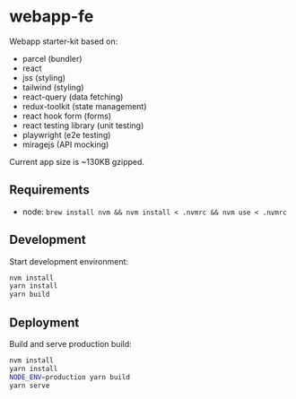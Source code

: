 # webapp-fe

Webapp starter-kit based on:
- parcel (bundler)
- react
- jss (styling)
- tailwind (styling)
- react-query (data fetching)
- redux-toolkit (state management)
- react hook form (forms)
- react testing library (unit testing)
- playwright (e2e testing)
- miragejs (API mocking)

Current app size is ~130KB gzipped.

## Requirements
- node: `brew install nvm && nvm install < .nvmrc && nvm use < .nvmrc`

## Development

Start development environment:
```sh
nvm install
yarn install
yarn build
```

## Deployment

Build and serve production build:
```sh
nvm install
yarn install
NODE_ENV=production yarn build
yarn serve
```